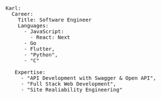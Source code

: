
<pre><span class="pl-ent">Karl</span>:
  <span class="pl-ent">Career:</span>
    <span class="pl-ent">Title: </span><span class="pl-s">Software Engineer</span>
    <span class="pl-ent">Languages:</span>
      - <span class="pl-s">JavaScript:</span>
        - <span class="pl-s">React:</span> <span class="pl-s">Next</span>
      - <span class="pl-s">Go</span>
      - <span class="pl-s">Flutter</span>,
      - <span class="pl-s">"Python"</span>,
      - <span class="pl-s">"C"</span>

   <span class="pl-ent">Expertise:</span>
     - <span class="pl-s">"API Development with Swagger & Open API"</span>,
     - <span class="pl-s">"Full Stack Web Development"</span>,
     - <span class="pl-s">"Site Realiability Engineering"</span>
